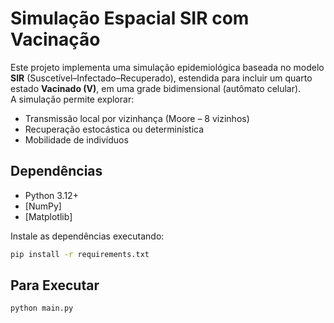 # Simulação Espacial SIR com Vacinação

Este projeto implementa uma simulação epidemiológica baseada no modelo **SIR** (Suscetível–Infectado–Recuperado), estendida para incluir um quarto estado **Vacinado (V)**, em uma grade bidimensional (autômato celular).  
A simulação permite explorar:
- Transmissão local por vizinhança (Moore – 8 vizinhos)
- Recuperação estocástica ou determinística
- Mobilidade de indivíduos

## Dependências
- Python 3.12+
- [NumPy]
- [Matplotlib]

Instale as dependências executando:
```bash
pip install -r requirements.txt
```
## Para Executar
```bash
python main.py
```
